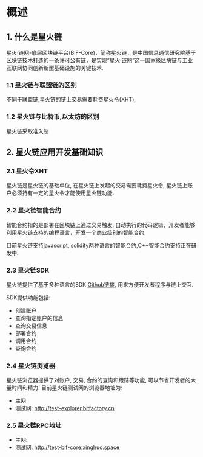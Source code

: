 # 概述

## 1. 什么是星火链

星火·链网-底层区块链平台(BIF-Core)，简称星火链，是中国信息通信研究院基于区块链技术打造的一条许可公有链，是实现“星火·链网”这一国家级区块链与工业互联网协同创新新型基础设施的关键技术.

### 1.1 星火链与联盟链的区别

不同于联盟链,星火链的链上交易需要耗费星火令(XHT),

### 1.2 星火链与比特币,以太坊的区别

星火链采取准入制

## 2. 星火链应用开发基础知识

### 2.1 星火令XHT

星火链是星火链的基础单位, 在星火链上发起的交易需要耗费星火令, 星火链上账户必须持有一定的星火令才能使用星火链功能.

### 2.2 星火链智能合约

智能合约指的是部署在区块链上通过交易触发, 自动执行的代码逻辑，开发者能够利用星火链支持的编程语言，开发一个商业级别的智能合约.

目前星火链支持javascript, solidity两种语言的智能合约,C++智能合约支持正在研发中.

### 2.3 星火链SDK

星火链提供了基于多种语言的SDK [Github链接](https://github.com/CAICT-DEV/BIF-Core-SDK), 用来方便开发者程序与链上交互.

SDK提供功能包括:

* 创建账户
* 查询指定账户的信息
* 查询交易信息
* 部署合约
* 调用合约
* 查询合约

### 2.4 星火链浏览器

星火链浏览器提供了对账户, 交易, 合约的查询和跟踪等功能, 可以节省开发者的大量时间和精力. 目前星火链测试网的浏览器地址为: 

* 主网
* 测试网: <http://test-explorer.bitfactory.cn>

### 2.5 星火链RPC地址

* 主网:
* 测试网: <http://test-bif-core.xinghuo.space>